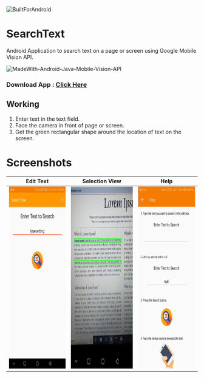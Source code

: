 ![BuiltForAndroid](https://forthebadge.com/images/badges/built-for-android.svg)

# SearchText
Android Application to search text on a page or screen using Google Mobile Vision API.

![MadeWith-Android-Java-Mobile-Vision-API](https://img.shields.io/static/v1?label=Made%20With&message=Android%20|%20Java%20|%20Mobile%20Vision%20API&color=blue)

### Download App : <a href="https://drive.google.com/open?id=1odXcxZscBTuhF4NgaaC2w2yP0Wx0B8r1">Click Here</a>

## Working
1. Enter text in the text field.
2. Face the camera in front of page or screen.
3. Get the green rectangular shape around the location of text on the screen.

# Screenshots
| Edit Text       | Selection View  | Help    |
|-----------------|-----------------|---------|
|<img width="240px" height="480px" alt="Edit-Text" src="./screenshots/editText.jpg"/>|<img width="240px" height="480px" alt="Camera-view" src="./screenshots/faceCamera.jpg"/>|<img width="240px" height="480px" alt="Help" src="./screenshots/help.jpg"/>|


